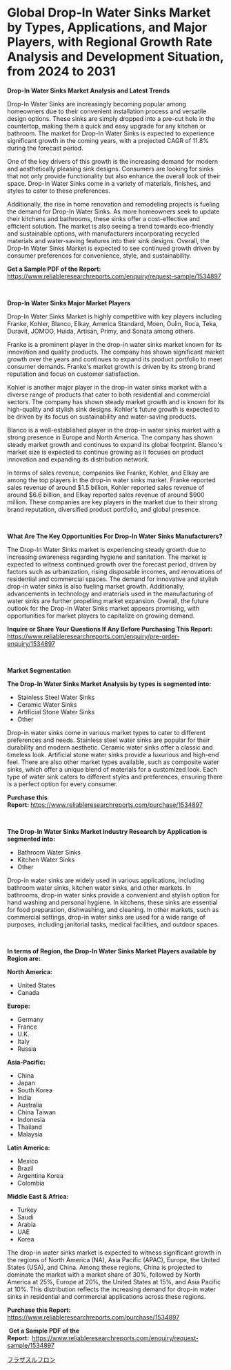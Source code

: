 <p><h1>Global Drop-In Water Sinks Market by Types, Applications, and Major Players, with Regional Growth Rate Analysis and Development Situation, from 2024 to 2031</h1></p><p><strong>Drop-In Water Sinks Market Analysis and Latest Trends</strong></p>
<p><p>Drop-In Water Sinks are increasingly becoming popular among homeowners due to their convenient installation process and versatile design options. These sinks are simply dropped into a pre-cut hole in the countertop, making them a quick and easy upgrade for any kitchen or bathroom. The market for Drop-In Water Sinks is expected to experience significant growth in the coming years, with a projected CAGR of 11.8% during the forecast period.</p><p>One of the key drivers of this growth is the increasing demand for modern and aesthetically pleasing sink designs. Consumers are looking for sinks that not only provide functionality but also enhance the overall look of their space. Drop-In Water Sinks come in a variety of materials, finishes, and styles to cater to these preferences.</p><p>Additionally, the rise in home renovation and remodeling projects is fueling the demand for Drop-In Water Sinks. As more homeowners seek to update their kitchens and bathrooms, these sinks offer a cost-effective and efficient solution. The market is also seeing a trend towards eco-friendly and sustainable options, with manufacturers incorporating recycled materials and water-saving features into their sink designs. Overall, the Drop-In Water Sinks Market is expected to see continued growth driven by consumer preferences for convenience, style, and sustainability.</p></p>
<p><strong>Get a Sample PDF of the Report:&nbsp;</strong> <a href="https://www.reliableresearchreports.com/enquiry/request-sample/1534897">https://www.reliableresearchreports.com/enquiry/request-sample/1534897</a></p>
<p>&nbsp;</p>
<p><strong>Drop-In Water Sinks Major Market Players</strong></p>
<p><p>Drop-In Water Sinks Market is highly competitive with key players including Franke, Kohler, Blanco, Elkay, America Standard, Moen, Oulin, Roca, Teka, Duravit, JOMOO, Huida, Artisan, Primy, and Sonata among others.</p><p>Franke is a prominent player in the drop-in water sinks market known for its innovation and quality products. The company has shown significant market growth over the years and continues to expand its product portfolio to meet consumer demands. Franke's market growth is driven by its strong brand reputation and focus on customer satisfaction.</p><p>Kohler is another major player in the drop-in water sinks market with a diverse range of products that cater to both residential and commercial sectors. The company has shown steady market growth and is known for its high-quality and stylish sink designs. Kohler's future growth is expected to be driven by its focus on sustainability and water-saving products.</p><p>Blanco is a well-established player in the drop-in water sinks market with a strong presence in Europe and North America. The company has shown steady market growth and continues to expand its global footprint. Blanco's market size is expected to continue growing as it focuses on product innovation and expanding its distribution network.</p><p>In terms of sales revenue, companies like Franke, Kohler, and Elkay are among the top players in the drop-in water sinks market. Franke reported sales revenue of around $1.5 billion, Kohler reported sales revenue of around $6.6 billion, and Elkay reported sales revenue of around $900 million. These companies are key players in the market due to their strong brand reputation, diversified product portfolio, and global presence.</p></p>
<p>&nbsp;</p>
<p><strong>What Are The Key Opportunities For Drop-In Water Sinks Manufacturers?</strong></p>
<p><p>The Drop-In Water Sinks market is experiencing steady growth due to increasing awareness regarding hygiene and sanitation. The market is expected to witness continued growth over the forecast period, driven by factors such as urbanization, rising disposable incomes, and renovations of residential and commercial spaces. The demand for innovative and stylish drop-in water sinks is also fueling market growth. Additionally, advancements in technology and materials used in the manufacturing of water sinks are further propelling market expansion. Overall, the future outlook for the Drop-In Water Sinks market appears promising, with opportunities for market players to capitalize on growing demand.</p></p>
<p><strong>Inquire or Share Your Questions If Any Before Purchasing This Report:</strong> <a href="https://www.reliableresearchreports.com/enquiry/pre-order-enquiry/1534897">https://www.reliableresearchreports.com/enquiry/pre-order-enquiry/1534897</a></p>
<p>&nbsp;</p>
<p><strong>Market Segmentation</strong></p>
<p><strong>The Drop-In Water Sinks Market Analysis by types is segmented into:</strong></p>
<p><ul><li>Stainless Steel Water Sinks</li><li>Ceramic Water Sinks</li><li>Artificial Stone Water Sinks</li><li>Other</li></ul></p>
<p><p>Drop-in water sinks come in various market types to cater to different preferences and needs. Stainless steel water sinks are popular for their durability and modern aesthetic. Ceramic water sinks offer a classic and timeless look. Artificial stone water sinks provide a luxurious and high-end feel. There are also other market types available, such as composite water sinks, which offer a unique blend of materials for a customized look. Each type of water sink caters to different styles and preferences, ensuring there is a perfect option for every consumer.</p></p>
<p><strong>Purchase this Report:&nbsp;</strong><a href="https://www.reliableresearchreports.com/purchase/1534897">https://www.reliableresearchreports.com/purchase/1534897</a></p>
<p>&nbsp;</p>
<p><strong>The Drop-In Water Sinks Market Industry Research by Application is segmented into:</strong></p>
<p><ul><li>Bathroom Water Sinks</li><li>Kitchen Water Sinks</li><li>Other</li></ul></p>
<p><p>Drop-in water sinks are widely used in various applications, including bathroom water sinks, kitchen water sinks, and other markets. In bathrooms, drop-in water sinks provide a convenient and stylish option for hand washing and personal hygiene. In kitchens, these sinks are essential for food preparation, dishwashing, and cleaning. In other markets, such as commercial settings, drop-in water sinks are used for a wide range of purposes, including janitorial tasks, medical facilities, and outdoor spaces.</p></p>
<p>&nbsp;</p>
<p><strong>In terms of Region, the Drop-In Water Sinks Market Players available by Region are:</strong></p>
<p>
    <p> <strong> North America: </strong>
        <ul>
            <li>United States</li>
            <li>Canada</li>
        </ul>
        </p> 
    <p> <strong> Europe: </strong>
        <ul>
            <li>Germany</li>
            <li>France</li>
            <li>U.K.</li>
            <li>Italy</li>
            <li>Russia</li>
        </ul>
        </p> 
    <p> <strong> Asia-Pacific: </strong>
        <ul>
            <li>China</li>
            <li>Japan</li>
            <li>South Korea</li>
            <li>India</li>
            <li>Australia</li>
            <li>China Taiwan</li>
            <li>Indonesia</li>
            <li>Thailand</li>
            <li>Malaysia</li>
        </ul>
        </p> 
    <p> <strong> Latin America: </strong>
        <ul>
            <li>Mexico</li>
            <li>Brazil</li>
            <li>Argentina Korea</li>
            <li>Colombia</li>
        </ul>
        </p> 
    <p> <strong> Middle East & Africa: </strong>
        <ul>
            <li>Turkey</li>
            <li>Saudi</li>
            <li>Arabia</li>
            <li>UAE</li>
            <li>Korea</li>
        </ul>
    </p>
    </p>
<p><p>The drop-in water sinks market is expected to witness significant growth in the regions of North America (NA), Asia Pacific (APAC), Europe, the United States (USA), and China. Among these regions, China is projected to dominate the market with a market share of 30%, followed by North America at 25%, Europe at 20%, the United States at 15%, and Asia Pacific at 10%. This distribution reflects the increasing demand for drop-in water sinks in residential and commercial applications across these regions.</p></p>
<p><strong>Purchase this Report: </strong><a href="https://www.reliableresearchreports.com/purchase/1534897">https://www.reliableresearchreports.com/purchase/1534897</a></p>
<p>&nbsp;<strong>Get a Sample PDF of the Report:&nbsp;&nbsp;</strong><a href="https://www.reliableresearchreports.com/enquiry/request-sample/1534897">https://www.reliableresearchreports.com/enquiry/request-sample/1534897</a></p>
<p><strong></strong></p>
<p><p><a href="https://github.com/zekaoe592392/Market-Research-Report-List-1/blob/main/91956837214.md">フラザスルフロン</a></p></p>